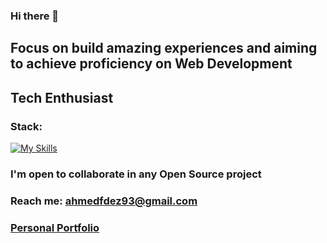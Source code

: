 ### Hi there 👋
## Focus on build amazing experiences and aiming to achieve proficiency on Web Development
## Tech Enthusiast
### Stack: 
[![My Skills](https://skillicons.dev/icons?i=git,html,css,js,react,php,mysql)](https://skillicons.dev)

### I'm open to collaborate in any Open Source project

### Reach me: ahmedfdez93@gmail.com

### [Personal Portfolio](https://ahmedfdezportfolio.pages.dev/)

<!--
**Krypter93/Krypter93** is a ✨ _special_ ✨ repository because its `README.md` (this file) appears on your GitHub profile.

Here are some ideas to get you started:

- 🔭 I’m currently working on ...
- 🌱 I’m currently learning ...
- 👯 I’m looking to collaborate on ...
- 🤔 I’m looking for help with ...
- 💬 Ask me about ...
- 📫 How to reach me: ...
- 😄 Pronouns: ...
- ⚡ Fun fact: ...
-->
